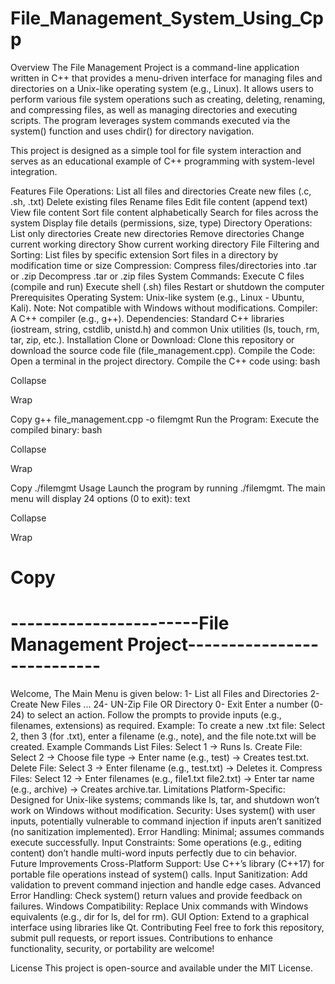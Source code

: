 # File_Management_System_Using_Cpp

Overview
The File Management Project is a command-line application written in C++ that provides a menu-driven interface for managing files and directories on a Unix-like operating system (e.g., Linux). It allows users to perform various file system operations such as creating, deleting, renaming, and compressing files, as well as managing directories and executing scripts. The program leverages system commands executed via the system() function and uses chdir() for directory navigation.

This project is designed as a simple tool for file system interaction and serves as an educational example of C++ programming with system-level integration.

Features
File Operations:
List all files and directories
Create new files (.c, .sh, .txt)
Delete existing files
Rename files
Edit file content (append text)
View file content
Sort file content alphabetically
Search for files across the system
Display file details (permissions, size, type)
Directory Operations:
List only directories
Create new directories
Remove directories
Change current working directory
Show current working directory
File Filtering and Sorting:
List files by specific extension
Sort files in a directory by modification time or size
Compression:
Compress files/directories into .tar or .zip
Decompress .tar or .zip files
System Commands:
Execute C files (compile and run)
Execute shell (.sh) files
Restart or shutdown the computer
Prerequisites
Operating System: Unix-like system (e.g., Linux - Ubuntu, Kali). Note: Not compatible with Windows without modifications.
Compiler: A C++ compiler (e.g., g++).
Dependencies: Standard C++ libraries (iostream, string, cstdlib, unistd.h) and common Unix utilities (ls, touch, rm, tar, zip, etc.).
Installation
Clone or Download:
Clone this repository or download the source code file (file_management.cpp).
Compile the Code:
Open a terminal in the project directory.
Compile the C++ code using:
bash

Collapse

Wrap

Copy
g++ file_management.cpp -o filemgmt
Run the Program:
Execute the compiled binary:
bash

Collapse

Wrap

Copy
./filemgmt
Usage
Launch the program by running ./filemgmt.
The main menu will display 24 options (0 to exit):
text

Collapse

Wrap

Copy
=========================================================================
-----------------------File Management Project---------------------------
=========================================================================
Welcome, The Main Menu is given below:
1- List all Files and Directories
2- Create New Files
...
24- UN-Zip File OR Directory
0- Exit
Enter a number (0-24) to select an action.
Follow the prompts to provide inputs (e.g., filenames, extensions) as required.
Example: To create a new .txt file:
Select 2, then 3 (for .txt), enter a filename (e.g., note), and the file note.txt will be created.
Example Commands
List Files: Select 1 → Runs ls.
Create File: Select 2 → Choose file type → Enter name (e.g., test) → Creates test.txt.
Delete File: Select 3 → Enter filename (e.g., test.txt) → Deletes it.
Compress Files: Select 12 → Enter filenames (e.g., file1.txt file2.txt) → Enter tar name (e.g., archive) → Creates archive.tar.
Limitations
Platform-Specific: Designed for Unix-like systems; commands like ls, tar, and shutdown won’t work on Windows without modification.
Security: Uses system() with user inputs, potentially vulnerable to command injection if inputs aren’t sanitized (no sanitization implemented).
Error Handling: Minimal; assumes commands execute successfully.
Input Constraints: Some operations (e.g., editing content) don’t handle multi-word inputs perfectly due to cin behavior.
Future Improvements
Cross-Platform Support: Use C++’s <filesystem> library (C++17) for portable file operations instead of system() calls.
Input Sanitization: Add validation to prevent command injection and handle edge cases.
Advanced Error Handling: Check system() return values and provide feedback on failures.
Windows Compatibility: Replace Unix commands with Windows equivalents (e.g., dir for ls, del for rm).
GUI Option: Extend to a graphical interface using libraries like Qt.
Contributing
Feel free to fork this repository, submit pull requests, or report issues. Contributions to enhance functionality, security, or portability are welcome!

License
This project is open-source and available under the MIT License.
